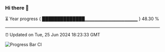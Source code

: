### Hi there 👋

⏳ Year progress { ██████████████▁▁▁▁▁▁▁▁▁▁▁▁▁▁▁▁ } 48.30 %

---

⏰ Updated on Tue, 25 Jun 2024 18:23:33 GMT

![Progress Bar CI](https://github.com/liununu/liununu/workflows/Progress%20Bar%20CI/badge.svg)
